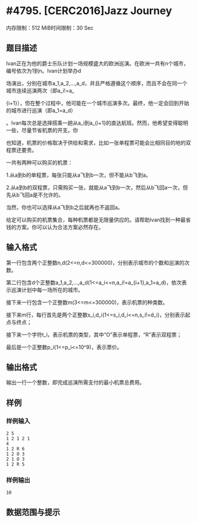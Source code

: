 # #4795. [CERC2016]Jazz Journey

内存限制：512 MiB时间限制：30 Sec

## 题目描述

Ivan正在为他的爵士乐队计划一场规模盛大的欧洲巡演。在欧洲一共有n个城市，编号依次为1到n。Ivan计划举办d

场演出，分别在城市a_1,a_2,...,a_d，并且严格遵循这个顺序，而且不会在同一个城市连续巡演两次（即a_i!=a_

{i+1}），但在整个过程中，他可能在一个城市巡演多次。最终，他一定会回到开始的城市进行巡演（即a_1=a_d）

。Ivan每次总是选择搭乘一趟从a_i到a_{i+1}的直达航班。然而，他希望变得聪明一些，尽量节省机票的开支。你

也知道，机票的价格取决于供给和需求，比如一张单程票可能会比相同目的地的双程票还要贵。

一共有两种可以购买的机票：

1.从a到b的单程票，每张只能从a飞到b一次，但不能从b飞到a。

2.从a到b的双程票，只需购买一张，就能从a飞到b一次，然后从b飞回a一次，但先从b飞回a是不允许的。

当然，你也可以选择从a飞到b之后就再也不返回a。

给定可以购买的机票集合，每种机票都是无限量供应的。请帮助Ivan找到一种最省钱的方案。你可以认为合法方案必然存在。

## 输入格式

第一行包含两个正整数n,d(2<=n,d<=300000)，分别表示城市的个数和巡演的次数。

第二行包含d个正整数a_1,a_2,...,a_d(1<=a_i<=n,a_i!=a_{i+1},a_1=a_d)，依次表示巡演计划中每一场所在的城市。

接下来一行包含一个正整数m(3<=m<=300000)，表示机票的种类数。

接下来m行，每行首先是两个正整数s_i,d_i(1<=s_i,d_i<=n,s_i!=d_i)，分别表示起点与终点；

接下来一个字符t_i，表示机票的类型，其中&ldquo;O&rdquo;表示单程票，&ldquo;R&rdquo;表示双程票；

最后是一个正整数p_i(1<=p_i<=10^9)，表示票价。

## 输出格式

输出一行一个整数，即完成巡演所需支付的最小机票总费用。

## 样例

### 样例输入

    
    2 5
    1 2 1 2 1
    4
    1 2 R 6
    1 2 O 3
    2 1 O 3
    1 2 R 5
    

### 样例输出

    
    10
    

## 数据范围与提示
